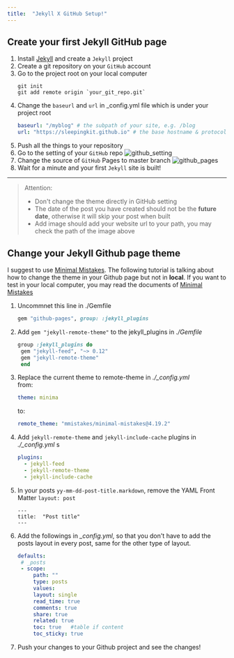 ```yaml
---
title:  "Jekyll X GitHub Setup!"
---
```

## Create your first Jekyll GitHub page  
1. Install [Jekyll](https://jekyllrb.com/) and create a `Jekyll` project
2. Create a git repository on your `GitHub` account
3. Go to the project root on your local computer
    ``` shell
    git init
    git add remote origin `your_git_repo.git`  
    ```
4. Change the `baseurl` and `url` in _config.yml file which is under your project root  
    ``` yml
    baseurl: "/myblog" # the subpath of your site, e.g. /blog  
    url: "https://sleepingkit.github.io" # the base hostname & protocol for your site, e.g. http://example.com  
    ```
5. Push all the things to your repository
6. Go to the setting of your `GitHub` repo
    ![github_setting](https://sleepingkit.github.io/myblog/assets/github_setting.png)
7. Change the source of `GitHub` Pages to master branch
    ![github_pages](https://sleepingkit.github.io/myblog/assets/github_pages.png)
8. Wait for a minute and your first `Jekyll` site is built!  

---

> Attention:  
> * Don't change the theme directly in GitHub setting
> * The date of the post you have created should not be the **future date**, otherwise it will skip your post when built
> * Add image should add your website url to your path, you may check the path of the image above

## Change your Jekyll Github page theme  

I suggest to use [Minimal Mistakes]. The following tutorial is talking about how to change the theme in your Github page but not in **local**. If you want to test in your local computer, you may read the documents of [Minimal Mistakes] 

1. Uncommnet this line in ./Gemfile  
   ``` ruby
   gem "github-pages", group: :jekyll_plugins
   ```
2. Add `gem "jekyll-remote-theme"` to the jekyll_plugins in *./Gemfile*  
   ``` ruby
   group :jekyll_plugins do
    gem "jekyll-feed", "~> 0.12"
    gem "jekyll-remote-theme"
    end
   ```
3. Replace the current theme to remote-theme in *./_config.yml*  
   from:  
   ``` yml
   theme: minima
   ```
   to:  
   ``` yml
   remote_theme: "mmistakes/minimal-mistakes@4.19.2"
   ```
4. Add `jekyll-remote-theme` and `jekyll-include-cache` plugins in *./_config.yml*  s
   ``` yml
   plugins:
     - jekyll-feed
     - jekyll-remote-theme
     - jekyll-include-cache
   ```
5. In your posts `yy-mm-dd-post-title.markdown`, remove the YAML Front Matter `layout: post`  
    ```
    ---
    title:  "Post title"
    ---
    ```
6. Add the followings in *_config.yml*, so that you don't have to add the posts layout in every post, same for the other type of layout.  
   ``` yml  
   defaults:
    # _posts
    - scope:
        path: ""
        type: posts
        values:
        layout: single
        read_time: true
        comments: true
        share: true
        related: true
        toc: true   #table if content
        toc_sticky: true
    ```
7. Push your changes to your Github project and see the changes!

[Minimal Mistakes]: https://mmistakes.github.io/minimal-mistakes/docs/quick-start-guide/
